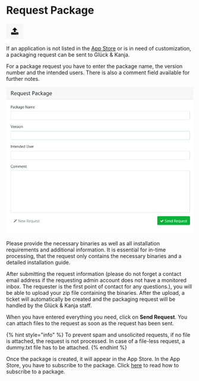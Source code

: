 # Request Package

![](../.gitbook/assets/rj-ac-uploadicon.png)

If an application is not listed in the [App Store](app-store.md) or is in need of customization, a packaging request can be sent to Glück & Kanja.

For a package request you have to enter the package name, the version number and the intended users. There is also a comment field available for further notes.

![](../.gitbook/assets/requestpackage_overview.png)

Please provide the necessary binaries as well as all installation requirements and additional information. It is essential for in-time processing, that the request only contains the necessary binaries and a detailed installation guide. 

After submitting the request information \(please do not forget a contact email address if the requesting admin account does not have a monitored inbox. The requester is the first point of contact for any questions.\), you will be able to upload your zip file containing the binaries. After the upload, a ticket will automatically be created and the packaging request will be handled by the Glück & Kanja staff.

When you have entered everything you need, click on **Send Request**. You can attach files to the request as soon as the request has been sent.

{% hint style="info" %}
To prevent spam and unsolicited requests, if no file is attached, the request is not processed. In case of a file-less request, a dummy.txt file has to be attached.
{% endhint %}

Once the package is created, it will appear in the App Store. In the App Store, you have to subscribe to the package. Click [here](app-store.md#app-subscribtion) to read how to subscribe to a package.

